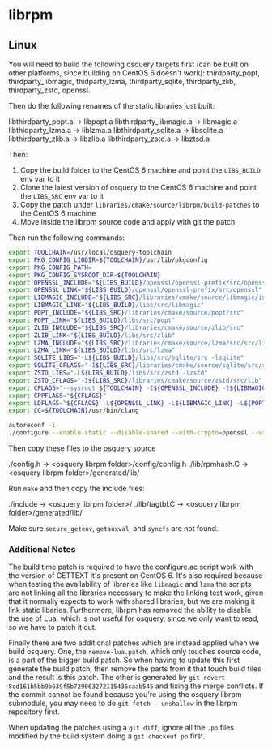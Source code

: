 # librpm

## Linux

You will need to build the following osquery targets first (can be built on other platforms, since building on CentOS 6 doesn't work): thirdparty_popt, thirdparty_libmagic, thidparty_lzma, thirdparty_sqlite, thirdparty_zlib, thirdparty_zstd, openssl.

Then do the following renames of the static libraries just built:

libthirdparty_popt.a -> libpopt.a
libthirdparty_libmagic.a -> libmagic.a
libthidparty_lzma.a -> liblzma.a
libthirdparty_sqlite.a -> libsqlite.a
libthirdparty_zlib.a -> libzlib.a
libthirdparty_zstd.a -> libztsd.a


Then:
1. Copy the build folder to the CentOS 6 machine and point the `LIBS_BUILD` env var to it
2. Clone the latest version of osquery to the CentOS 6 machine and point the `LIBS_SRC` env var to it
3. Copy the patch under `libraries/cmake/source/librpm/build-patches` to the CentOS 6 machine
4. Move inside the librpm source code and apply with git the patch

Then run the following commands:

```sh
export TOOLCHAIN=/usr/local/osquery-toolchain
export PKG_CONFIG_LIBDIR=${TOOLCHAIN}/usr/lib/pkgconfig
export PKG_CONFIG_PATH=
export PKG_CONFIG_SYSROOT_DIR=${TOOLCHAIN}
export OPENSSL_INCLUDE="${LIBS_BUILD}/openssl/openssl-prefix/src/openssl/include"
export OPENSSL_LINK="${LIBS_BUILD}/openssl/openssl-prefix/src/openssl"
export LIBMAGIC_INCLUDE="${LIBS_SRC}/libraries/cmake/source/libmagic/include"
export LIBMAGIC_LINK="${LIBS_BUILD}/libs/src/libmagic"
export POPT_INCLUDE="${LIBS_SRC}/libraries/cmake/source/popt/src"
export POPT_LINK="${LIBS_BUILD}/libs/src/popt"
export ZLIB_INCLUDE="${LIBS_SRC}/libraries/cmake/source/zlib/src"
export ZLIB_LINK="${LIBS_BUILD}/libs/src/zlib"
export LZMA_INCLUDE="${LIBS_SRC}/libraries/cmake/source/lzma/src/src/liblzma/api"
export LZMA_LINK="${LIBS_BUILD}/libs/src/lzma"
export SQLITE_LIBS="-L${LIBS_BUILD}/libs/src/sqlite/src -lsqlite"
export SQLITE_CFLAGS="-I${LIBS_SRC}/libraries/cmake/source/sqlite/src/src"
export ZSTD_LIBS="-L${LIBS_BUILD}/libs/src/zstd -lzstd"
export ZSTD_CFLAGS="-I${LIBS_SRC}/libraries/cmake/source/zstd/src/lib"
export CFLAGS="--sysroot ${TOOLCHAIN} -I${OPENSSL_INCLUDE} -I${LIBMAGIC_INCLUDE} -I${POPT_INCLUDE} -I${ZLIB_INCLUDE} -I${LZMA_INCLUDE}"
export CPPFLAGS="${CFLAGS}"
export LDFLAGS="${CFLAGS} -L${OPENSSL_LINK} -L${LIBMAGIC_LINK} -L${POPT_LINK} -L${ZLIB_LINK} -L${LZMA_LINK}"
export CC=${TOOLCHAIN}/usr/bin/clang

autoreconf -i
./configure --enable-static --disable-shared --with-crypto=openssl --without-archive --enable-bdb-ro --enable-sqlite --enable-ndb --disable-plugins --disable-openmp
```

Then copy these files to the osquery source

./config.h -> \<osquery librpm folder\>/config/config.h
./lib/rpmhash.C -> \<osquery librpm folder\>/generated/lib/

Run `make` and then copy the include files:

./include -> \<osquery librpm folder\>/
./lib/tagtbl.C -> \<osquery librpm folder\>/generated/lib/

Make sure `secure_getenv`, `getauxval`, and `syncfs` are not found.

### Additional Notes

The build time patch is required to have the configure.ac script work with the version of GETTEXT it's present on CentOS 6.
It's also required because when testing the availability of libraries like `libmagic` and `lzma` the scripts are not linking all the libraries necessary to make the linking test work, given that it normally expects to work with shared libraries, but we are making it link static libaries.
Furthermore, librpm has removed the ability to disable the use of Lua, which is not useful for osquery, since we only want to read, so we have to patch it out.

Finally there are two additional patches which are instead applied when we build osquery.
One, the `remove-lua.patch`, which only touches source code, is a part of the bigger build patch. So when having to update this first generate the build patch, then remove the parts from it that touch build files and the result is this patch.
The other is generated by `git revert 8cd161b5bb9b639f5b729063272115436caab545` and fixing the merge conflicts.
If the commit cannot be found because you're using the osquery librpm submodule, you may need to do `git fetch --unshallow` in the librpm repository first.

When updating the patches using a `git diff`, ignore all the `.po` files modified by the build system doing a `git checkout po` first.
